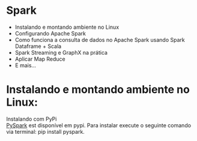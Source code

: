 # Spark

<ul>
  <li>Instalando e montando ambiente no Linux</li>
  <li>Configurando Apache Spark</li>
  <li>Como funciona a consulta de dados no Apache Spark usando Spark Dataframe + Scala</li>
  <li>Spark Streaming e GraphX na prática</li>
  <li>Aplicar Map Reduce</li>
  <li>E mais...</li>
</ul>

Instalando e montando ambiente no Linux:
========================================

Instalando com PyPi<br>
<a href="https://pypi.org/project/pyspark/">PySpark</a> est disponível em pypi. Para instalar execute o seguinte comando via terminal: pip install pyspark.

